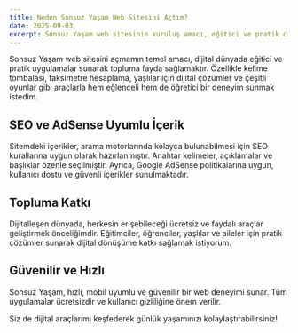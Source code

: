 ```yaml
---
title: Neden Sonsuz Yaşam Web Sitesini Açtım?
date: 2025-09-03
excerpt: Sonsuz Yaşam web sitesinin kuruluş amacı, eğitici ve pratik dijital uygulamalar sunmak, topluma fayda sağlamak ve dijital dönüşüme katkıda bulunmaktır.
---
```


Sonsuz Yaşam web sitesini açmamın temel amacı, dijital dünyada eğitici ve pratik uygulamalar sunarak topluma fayda sağlamaktır. Özellikle kelime tombalası, taksimetre hesaplama, yaşlılar için dijital çözümler ve çeşitli oyunlar gibi araçlarla hem eğlenceli hem de öğretici bir deneyim sunmak istedim.

## SEO ve AdSense Uyumlu İçerik

Sitemdeki içerikler, arama motorlarında kolayca bulunabilmesi için SEO kurallarına uygun olarak hazırlanmıştır. Anahtar kelimeler, açıklamalar ve başlıklar özenle seçilmiştir. Ayrıca, Google AdSense politikalarına uygun, kullanıcı dostu ve güvenli içerikler sunulmaktadır.

## Topluma Katkı

Dijitalleşen dünyada, herkesin erişebileceği ücretsiz ve faydalı araçlar geliştirmek önceliğimdir. Eğitimciler, öğrenciler, yaşlılar ve aileler için pratik çözümler sunarak dijital dönüşüme katkı sağlamak istiyorum.

## Güvenilir ve Hızlı

Sonsuz Yaşam, hızlı, mobil uyumlu ve güvenilir bir web deneyimi sunar. Tüm uygulamalar ücretsizdir ve kullanıcı gizliliğine önem verilir.

Siz de dijital araçlarımı keşfederek günlük yaşamınızı kolaylaştırabilirsiniz!

